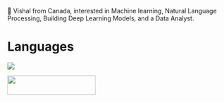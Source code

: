 👋 Vishal from Canada, interested in Machine learning, Natural Language Processing, Building Deep Learning Models, and a Data Analyst.

# Languages 
<img src=https://camo.githubusercontent.com/cb05dda3b8ed3fcb5c24d4aafc0b6ea979f73261b9fa0b94838271a7db6d43da/68747470733a2f2f696d672e736869656c64732e696f2f62616467652f2d507974686f6e2d3442384242453f266c6f676f3d507974686f6e266c6f676f436f6c6f723d666666 /> </a>
<br>

<img src= ![586ad15c-9cce-44e8-b88c-e3886d5e0f8f](https://user-images.githubusercontent.com/26355917/142678469-d0e35985-6a60-40fd-9a6a-ae73b1bbde9d.png) style="width: 200px; height: 44px;" width="200" height="44" /></a></h1>




